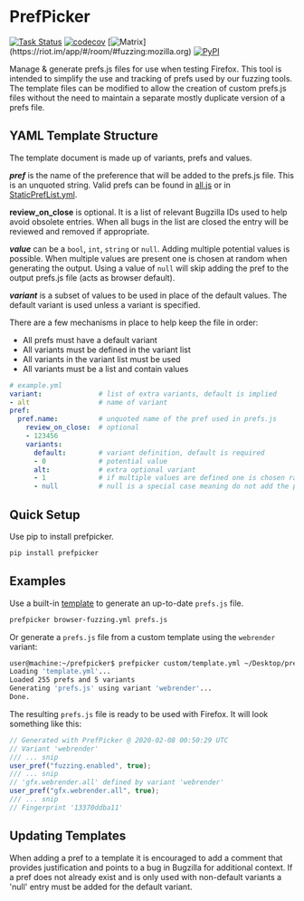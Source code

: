 PrefPicker
==========
[![Task Status](https://community-tc.services.mozilla.com/api/github/v1/repository/MozillaSecurity/prefpicker/master/badge.svg)](https://community-tc.services.mozilla.com/api/github/v1/repository/MozillaSecurity/prefpicker/master/latest)
[![codecov](https://codecov.io/gh/MozillaSecurity/prefpicker/branch/master/graph/badge.svg)](https://codecov.io/gh/MozillaSecurity/prefpicker)
[![Matrix](https://img.shields.io/badge/dynamic/json?color=green&label=chat&query=%24.chunk[%3F(%40.canonical_alias%3D%3D%22%23fuzzing%3Amozilla.org%22)].num_joined_members&suffix=%20users&url=https%3A%2F%2Fmozilla.modular.im%2F_matrix%2Fclient%2Fr0%2FpublicRooms&style=flat&logo=matrix)](https://riot.im/app/#/room/#fuzzing:mozilla.org)
[![PyPI](https://img.shields.io/pypi/v/prefpicker)](https://pypi.org/project/prefpicker)


Manage & generate prefs.js files for use when testing Firefox. This tool is intended to simplify the use and tracking of prefs used by
our fuzzing tools. The template files can be modified to allow the creation of custom prefs.js files without
the need to maintain a separate mostly duplicate version of a prefs file.

YAML Template Structure
-----------------------

The template document is made up of variants, prefs and values.

_**pref**_ is the name of the preference that will be added to the prefs.js file. This is an unquoted string.
Valid prefs can be found in [all.js](https://hg.mozilla.org/mozilla-central/file/tip/modules/libpref/init/all.js) or in [StaticPrefList.yml](https://hg.mozilla.org/mozilla-central/file/tip/modules/libpref/init/StaticPrefList.yaml).

__**review_on_close**__ is optional. It is a list of relevant Bugzilla IDs used to help avoid obsolete entries. When all bugs in the list are closed the entry will be reviewed and removed if appropriate.

_**value**_ can be a `bool`, `int`, `string` or `null`. Adding multiple potential values is possible.
When multiple values are present one is chosen at random when generating the output.
Using a value of `null` will skip adding the pref to the output prefs.js file (acts as browser default).

_**variant**_ is a subset of values to be used in place of the default values.
The default variant is used unless a variant is specified.

There are a few mechanisms in place to help keep the file in order:
- All prefs must have a default variant
- All variants must be defined in the variant list
- All variants in the variant list must be used
- All variants must be a list and contain values

```yml
# example.yml
variant:              # list of extra variants, default is implied
- alt                 # name of variant
pref:
  pref.name:          # unquoted name of the pref used in prefs.js
    review_on_close:  # optional
    - 123456
    variants:
      default:        # variant definition, default is required
      - 0             # potential value
      alt:            # extra optional variant
      - 1             # if multiple values are defined one is chosen randomly
      - null          # null is a special case meaning do not add the pref
```

Quick Setup
-----------

Use pip to install prefpicker.

```bash
pip install prefpicker
```

Examples
--------

Use a built-in [template](https://github.com/MozillaSecurity/prefpicker/tree/master/prefpicker/templates) to generate an up-to-date `prefs.js` file.

```bash
prefpicker browser-fuzzing.yml prefs.js
```

Or generate a `prefs.js` file from a custom template using the `webrender` variant:

```bash
user@machine:~/prefpicker$ prefpicker custom/template.yml ~/Desktop/prefs.js --variant webrender
Loading 'template.yml'...
Loaded 255 prefs and 5 variants
Generating 'prefs.js' using variant 'webrender'...
Done.
```

The resulting `prefs.js` file is ready to be used with Firefox. It will look something like this:

```js
// Generated with PrefPicker @ 2020-02-08 00:50:29 UTC
// Variant 'webrender'
/// ... snip
user_pref("fuzzing.enabled", true);
/// ... snip
// 'gfx.webrender.all' defined by variant 'webrender'
user_pref("gfx.webrender.all", true);
/// ... snip
// Fingerprint '13370ddba11'
```

Updating Templates
------------------

When adding a pref to a template it is encouraged to add a comment that provides justification and points to a bug in Bugzilla for additional context. If a pref does not already exist and is only used with non-default variants a 'null' entry must be added for the default variant.
